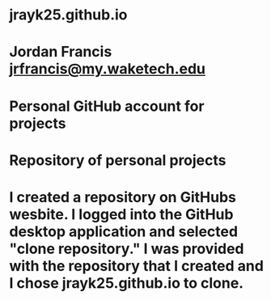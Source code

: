 # jrayk25.github.io
# Jordan Francis jrfrancis@my.waketech.edu
# Personal GitHub account for projects
# Repository of personal projects
# I created a repository on GitHubs wesbite. I logged into the GitHub desktop application and selected "clone repository." I was provided with the repository that I created and I chose jrayk25.github.io to clone. 